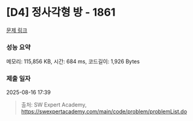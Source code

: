 # [D4] 정사각형 방 - 1861 

[문제 링크](https://swexpertacademy.com/main/code/problem/problemDetail.do?contestProbId=AV5LtJYKDzsDFAXc) 

### 성능 요약

메모리: 115,856 KB, 시간: 684 ms, 코드길이: 1,926 Bytes

### 제출 일자

2025-08-16 17:39



> 출처: SW Expert Academy, https://swexpertacademy.com/main/code/problem/problemList.do